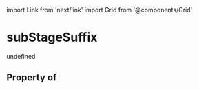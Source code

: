 import Link from 'next/link'
import Grid from '@components/Grid'

# subStageSuffix

undefined

## Property of



